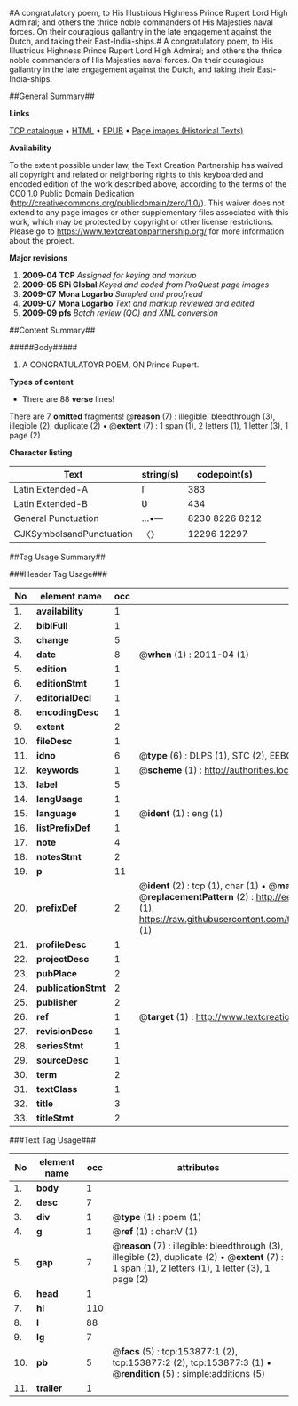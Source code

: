 #A congratulatory poem, to His Illustrious Highness Prince Rupert Lord High Admiral; and others the thrice noble commanders of His Majesties naval forces. On their couragious gallantry in the late engagement against the Dutch, and taking their East-India-ships.#
A congratulatory poem, to His Illustrious Highness Prince Rupert Lord High Admiral; and others the thrice noble commanders of His Majesties naval forces. On their couragious gallantry in the late engagement against the Dutch, and taking their East-India-ships.

##General Summary##

**Links**

[TCP catalogue](http://www.ota.ox.ac.uk/tcp/)  • 
[HTML](http://tei.it.ox.ac.uk/tcp/Texts-HTML/free/A80/A80347.html)  • 
[EPUB](http://tei.it.ox.ac.uk/tcp/Texts-EPUB/free/A80/A80347.epub) • 
[Page images (Historical Texts)](https://historicaltexts.jisc.ac.uk/eebo-99899526e)

**Availability**

To the extent possible under law, the Text Creation Partnership has waived all copyright and related or neighboring rights to this keyboarded and encoded edition of the work described above, according to the terms of the CC0 1.0 Public Domain Dedication (http://creativecommons.org/publicdomain/zero/1.0/). This waiver does not extend to any page images or other supplementary files associated with this work, which may be protected by copyright or other license restrictions. Please go to https://www.textcreationpartnership.org/ for more information about the project.

**Major revisions**

1. __2009-04__ __TCP__ *Assigned for keying and markup*
1. __2009-05__ __SPi Global__ *Keyed and coded from ProQuest page images*
1. __2009-07__ __Mona Logarbo__ *Sampled and proofread*
1. __2009-07__ __Mona Logarbo__ *Text and markup reviewed and edited*
1. __2009-09__ __pfs__ *Batch review (QC) and XML conversion*

##Content Summary##

#####Body#####

1. A CONGRATULATOYR POEM, ON Prince Rupert.

**Types of content**

  * There are 88 **verse** lines!

There are 7 **omitted** fragments! 
 @__reason__ (7) : illegible: bleedthrough (3), illegible (2), duplicate (2)  •  @__extent__ (7) : 1 span (1), 2 letters (1), 1 letter (3), 1 page (2)

**Character listing**


|Text|string(s)|codepoint(s)|
|---|---|---|
|Latin Extended-A|ſ|383|
|Latin Extended-B|Ʋ|434|
|General Punctuation|…•—|8230 8226 8212|
|CJKSymbolsandPunctuation|〈〉|12296 12297|

##Tag Usage Summary##

###Header Tag Usage###

|No|element name|occ|attributes|
|---|---|---|---|
|1.|__availability__|1||
|2.|__biblFull__|1||
|3.|__change__|5||
|4.|__date__|8| @__when__ (1) : 2011-04 (1)|
|5.|__edition__|1||
|6.|__editionStmt__|1||
|7.|__editorialDecl__|1||
|8.|__encodingDesc__|1||
|9.|__extent__|2||
|10.|__fileDesc__|1||
|11.|__idno__|6| @__type__ (6) : DLPS (1), STC (2), EEBO-CITATION (1), PROQUEST (1), VID (1)|
|12.|__keywords__|1| @__scheme__ (1) : http://authorities.loc.gov/ (1)|
|13.|__label__|5||
|14.|__langUsage__|1||
|15.|__language__|1| @__ident__ (1) : eng (1)|
|16.|__listPrefixDef__|1||
|17.|__note__|4||
|18.|__notesStmt__|2||
|19.|__p__|11||
|20.|__prefixDef__|2| @__ident__ (2) : tcp (1), char (1)  •  @__matchPattern__ (2) : ([0-9\-]+):([0-9IVX]+) (1), (.+) (1)  •  @__replacementPattern__ (2) : http://eebo.chadwyck.com/downloadtiff?vid=$1&page=$2 (1), https://raw.githubusercontent.com/textcreationpartnership/Texts/master/tcpchars.xml#$1 (1)|
|21.|__profileDesc__|1||
|22.|__projectDesc__|1||
|23.|__pubPlace__|2||
|24.|__publicationStmt__|2||
|25.|__publisher__|2||
|26.|__ref__|1| @__target__ (1) : http://www.textcreationpartnership.org/docs/. (1)|
|27.|__revisionDesc__|1||
|28.|__seriesStmt__|1||
|29.|__sourceDesc__|1||
|30.|__term__|2||
|31.|__textClass__|1||
|32.|__title__|3||
|33.|__titleStmt__|2||


###Text Tag Usage###

|No|element name|occ|attributes|
|---|---|---|---|
|1.|__body__|1||
|2.|__desc__|7||
|3.|__div__|1| @__type__ (1) : poem (1)|
|4.|__g__|1| @__ref__ (1) : char:V (1)|
|5.|__gap__|7| @__reason__ (7) : illegible: bleedthrough (3), illegible (2), duplicate (2)  •  @__extent__ (7) : 1 span (1), 2 letters (1), 1 letter (3), 1 page (2)|
|6.|__head__|1||
|7.|__hi__|110||
|8.|__l__|88||
|9.|__lg__|7||
|10.|__pb__|5| @__facs__ (5) : tcp:153877:1 (2), tcp:153877:2 (2), tcp:153877:3 (1)  •  @__rendition__ (5) : simple:additions (5)|
|11.|__trailer__|1||
